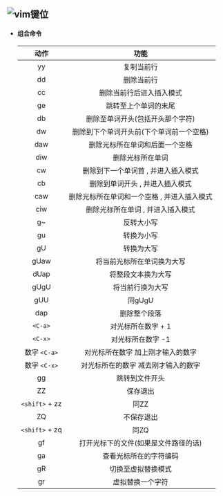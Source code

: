 ![vim键位](https://www.runoob.com/wp-content/uploads/2015/10/vi-vim-cheat-sheet-sch.gif)
---
- #### 组合命令

    | 动作           | 功能                                        |
    | :----:         | :-:                                         |
    | yy             | 复制当前行                                  |
    | dd             | 删除当前行                                  |
    | cc             | 删除当前行后进入插入模式                    |
    | ge             | 跳转至上个单词的末尾                        |
    | db             | 删除至单词开头(包括开头那个字符)            |
    | dw             | 删除到下个单词开头前(下个单词前一个空格)    |
    | daw            | 删除光标所在单词和后面一个空格              |
    | diw            | 删除光标所在单词                            |
    | cw             | 删除到下一个单词首 , 并进入插入模式         |
    | cb             | 删除到单词开头 , 并进入插入模式             |
    | caw            | 删除光标所在单词和一个空格 , 并进入插入模式 |
    | ciw            | 删除光标所在单词 , 并进入插入模式           |
    | g~             | 反转大小写                                  |
    | gu             | 转换为小写                                  |
    | gU             | 转换为大写                                  |
    | gUaw           | 将当前光标所在单词换为大写                  |
    | dUap           | 将整段文本换为大写                          |
    | gUgU           | 将当前行换为大写                            |
    | gUU            | 同gUgU                                      |
    | dap            | 删除整个段落                                |
    | `<C-a>`        | 对光标所在数字 + 1                          |
    | `<C-x>`        | 对光标所在数字 -1                           |
    | 数字 `<C-a>`   | 对光标所在数字 加上刚才输入的数字           |
    | 数字 `<C-x>`   | 对光标所在的数字 减去刚才输入的数字         |
    | gg             | 跳转到文件开头                              |
    | ZZ             | 保存退出                                    |
    | `<shift>` + zz | 同ZZ                                        |
    | ZQ             | 不保存退出                                  |
    | `<shift>` + zq | 同ZQ                                        |
    | gf             | 打开光标下的文件(如果是文件路径的话)        |
    | ga             | 查看光标所在的字符编码                      |
    | gR             | 切换至虚拟替换模式                          |
    | gr             | 虚拟替换一个字符                            |


